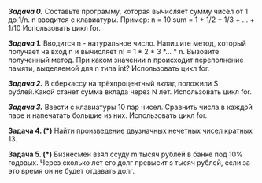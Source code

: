 ***Задача 0.***
Составьте программу, которая вычисляет сумму чисел от 1 до 1/n.
n вводится с клавиатуры.
Пример: 
n = 10
sum = 1 + 1/2 + 1/3 + ... + 1/10
Использовать цикл for.

***Задача 1.***
Вводится n - натуральное число. Напишите метод, который получает на вход n и 
вычисляет n! = 1 * 2 * 3 *... * n.
Вызовите полученный метод.
При каком значении n происходит переполнение памяти, выделяемой для n типа int?
Использовать цикл for.

***Задача 2.***
В сберкассу на трёхпроцентный вклад положили S рублей.Какой станет сумма вклада через N лет.
Использовать цикл for.

***Задача 3.***
Ввести с клавиатуры 10 пар чисел. Cравнить числа в каждой паре и напечатать большие из них.
Использовать цикл for.

**Задача 4. (*)**
Найти произведение двузначных нечетных чисел кратных 13.

**Задача 5. (*)**
Бизнесмен взял ссуду m тысяч рублей в банке под 10% годовых. 
Через сколько лет его долг превысит s тысяч рублей, если за это время он не будет отдавать долг.
